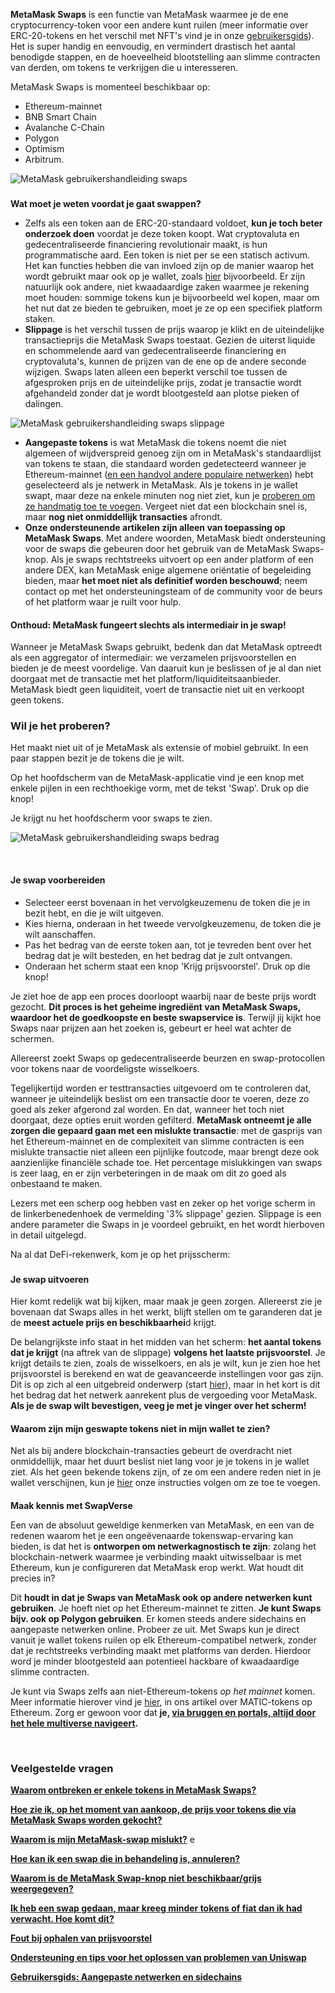 **MetaMask Swaps** is een functie van MetaMask waarmee je de ene cryptocurrency-token voor een andere kunt ruilen (meer informatie over ERC-20-tokens en het verschil met NFT's vind je in onze [gebruikersgids](https://support.metamask.io/hc/en-us/articles/4405497827355-User-guide-Tokens)). Het is super handig en eenvoudig, en vermindert drastisch het aantal benodigde stappen, en de hoeveelheid blootstelling aan slimme contracten van derden, om tokens te verkrijgen die u interesseren.


MetaMask Swaps is momenteel beschikbaar op:


* Ethereum-mainnet
* BNB Smart Chain
* Avalanche C-Chain
* Polygon
* Optimism
* Arbitrum.


![MetaMask gebruikershandleiding swaps](https://support.metamask.io/hc/article_attachments/10023187570331)


### 
**Wat moet je weten voordat je gaat swappen?**


* Zelfs als een token aan de ERC-20-standaard voldoet, **kun je toch beter onderzoek doen** voordat je deze token koopt. Wat cryptovaluta en gedecentraliseerde financiering revolutionair maakt, is hun programmatische aard. Een token is niet per se een statisch activum. Het kan functies hebben die van invloed zijn op de manier waarop het wordt gebruikt maar ook op je wallet, zoals [hier](https://www.reddit.com/r/CryptoCurrency/comments/owkokz/scam_alert_vera_tokens/) bijvoorbeeld. Er zijn natuurlijk ook andere, niet kwaadaardige zaken waarmee je rekening moet houden: sommige tokens kun je bijvoorbeeld wel kopen, maar om het nut dat ze bieden te gebruiken, moet je ze op een specifiek platform staken.
* **Slippage** is het verschil tussen de prijs waarop je klikt en de uiteindelijke transactieprijs die MetaMask Swaps toestaat. Gezien de uiterst liquide en schommelende aard van gedecentraliseerde financiering en cryptovaluta's, kunnen de prijzen van de ene op de andere seconde wijzigen. Swaps laten alleen een beperkt verschil toe tussen de afgesproken prijs en de uiteindelijke prijs, zodat je transactie wordt afgehandeld zonder dat je wordt blootgesteld aan plotse pieken of dalingen.


![MetaMask gebruikershandleiding swaps slippage](https://support.metamask.io/hc/article_attachments/10023248340123)


* **Aangepaste tokens** is wat MetaMask die tokens noemt die niet algemeen of wijdverspreid genoeg zijn om in MetaMask's standaardlijst van tokens te staan, die standaard worden gedetecteerd wanneer je Ethereum-mainnet ([en een handvol andere populaire netwerken](https://support.metamask.io/hc/en-us/articles/360015489031)) hebt geselecteerd als je netwerk in MetaMask. Als je tokens in je wallet swapt, maar deze na enkele minuten nog niet ziet, kun je [proberen om ze handmatig toe te voegen](https://support.metamask.io/hc/en-us/articles/360015489031). Vergeet niet dat een blockchain snel is, maar **nog niet onmiddellijk transacties** afrondt.
* **Onze ondersteunende artikelen zijn alleen van toepassing op MetaMask Swaps**. Met andere woorden, MetaMask biedt ondersteuning voor de swaps die gebeuren door het gebruik van de MetaMask Swaps-knop. Als je swaps rechtstreeks uitvoert op een ander platform of een andere DEX, kan MetaMask enige algemene oriëntatie of begeleiding bieden, maar **het moet niet als definitief worden beschouwd**; neem contact op met het ondersteuningsteam of de community voor de beurs of het platform waar je ruilt voor hulp. ﻿



#### Onthoud: MetaMask fungeert slechts als intermediair in je swap!


Wanneer je MetaMask Swaps gebruikt, bedenk dan dat MetaMask optreedt als een aggregator of intermediair: we verzamelen prijsvoorstellen en bieden je de meest voordelige. Van daaruit kun je beslissen of je al dan niet doorgaat met de transactie met het platform/liquiditeitsaanbieder. MetaMask biedt geen liquiditeit, voert de transactie niet uit en verkoopt geen tokens.



### Wil je het proberen?


Het maakt niet uit of je MetaMask als extensie of mobiel gebruikt. In een paar stappen bezit je de tokens die je wilt.


Op het hoofdscherm van de MetaMask-applicatie vind je een knop met enkele pijlen in een rechthoekige vorm, met de tekst 'Swap'. Druk op die knop!


Je krijgt nu het hoofdscherm voor swaps te zien.


![MetaMask gebruikershandleiding swaps bedrag](https://support.metamask.io/hc/article_attachments/10023293831451)


 


#### **Je swap voorbereiden**


* Selecteer eerst bovenaan in het vervolgkeuzemenu de token die je in bezit hebt, en die je wilt uitgeven.
* Kies hierna, onderaan in het tweede vervolgkeuzemenu, de token die je wilt aanschaffen.
* Pas het bedrag van de eerste token aan, tot je tevreden bent over het bedrag dat je wilt besteden, en het bedrag dat je zult ontvangen.
* Onderaan het scherm staat een knop 'Krijg prijsvoorstel'. Druk op die knop!


Je ziet hoe de app een proces doorloopt waarbij naar de beste prijs wordt gezocht. **Dit proces is het geheime ingrediënt van MetaMask Swaps, waardoor het de goedkoopste en beste swapservice is**. Terwijl jij kijkt hoe Swaps naar prijzen aan het zoeken is, gebeurt er heel wat achter de schermen.


Allereerst zoekt Swaps op gedecentraliseerde beurzen en swap-protocollen voor tokens naar de voordeligste wisselkoers.


Tegelijkertijd worden er testtransacties uitgevoerd om te controleren dat, wanneer je uiteindelijk beslist om een transactie door te voeren, deze zo goed als zeker afgerond zal worden. En dat, wanneer het toch niet doorgaat, deze opties eruit worden gefilterd. **MetaMask ontneemt je alle zorgen die gepaard gaan met een mislukte transactie**: met de gasprijs van het Ethereum-mainnet en de complexiteit van slimme contracten is een mislukte transactie niet alleen een pijnlijke foutcode, maar brengt deze ook aanzienlijke financiële schade toe. Het percentage mislukkingen van swaps is zeer laag, en er zijn verbeteringen in de maak om dit zo goed als onbestaand te maken.


Lezers met een scherp oog hebben vast en zeker op het vorige scherm in de linkerbenedenhoek de vermelding '3% slippage' gezien. Slippage is een andere parameter die Swaps in je voordeel gebruikt, en het wordt hierboven in detail uitgelegd.


Na al dat DeFi-rekenwerk, kom je op het prijsscherm:


### 


#### **Je swap uitvoeren**


Hier komt redelijk wat bij kijken, maar maak je geen zorgen. Allereerst zie je bovenaan dat Swaps alles in het werkt, blijft stellen om te garanderen dat je de **meest actuele prijs en beschikbaarhei**d krijgt.


De belangrijkste info staat in het midden van het scherm: **het aantal tokens dat je krijgt** (na aftrek van de slippage) **volgens het laatste prijsvoorstel**. Je krijgt details te zien, zoals de wisselkoers, en als je wilt, kun je zien hoe het prijsvoorstel is berekend en wat de geavanceerde instellingen voor gas zijn. Dit is op zich al een uitgebreid onderwerp (start [hier](https://support.metamask.io/hc/en-us/articles/4404600179227)), maar in het kort is dit het bedrag dat het netwerk aanrekent plus de vergoeding voor MetaMask.   
**Als je de swap wilt bevestigen, veeg je met je vinger over het scherm!**



#### Waarom zijn mijn geswapte tokens niet in mijn wallet te zien?


Net als bij andere blockchain-transacties gebeurt de overdracht niet onmiddellijk, maar het duurt beslist niet lang voor je je tokens in je wallet ziet. Als het geen bekende tokens zijn, of ze om een andere reden niet in je wallet verschijnen, kun je [hier](https://support.metamask.io/hc/en-us/articles/360015489031) onze instructies volgen om ze toe te voegen.



#### 
**Maak kennis met SwapVerse**


  
Een van de absoluut geweldige kenmerken van MetaMask, en een van de redenen waarom het je een ongeëvenaarde tokenswap-ervaring kan bieden, is dat het is **ontworpen om netwerkagnostisch te zijn**: zolang het blockchain-netwerk waarmee je verbinding maakt uitwisselbaar is met Ethereum, kun je configureren dat MetaMask erop werkt. Wat houdt dit precies in?


Dit **houdt in dat je Swaps van MetaMask ook op andere netwerken kunt gebruiken**. Je hoeft niet op het Ethereum-mainnet te zitten. **Je kunt Swaps bijv. ook op Polygon gebruiken**. Er komen steeds andere sidechains en aangepaste netwerken online. Probeer ze uit. Met Swaps kun je direct vanuit je wallet tokens ruilen op elk Ethereum-compatibel netwerk, zonder dat je rechtstreeks verbinding maakt met platforms van derden. Hierdoor word je minder blootgesteld aan potentieel hackbare of kwaadaardige slimme contracten.


Je kunt via Swaps zelfs aan niet-Ethereum-tokens *op het mainnet* komen. Meer informatie hierover vind je [hier](https://support.metamask.io/hc/en-us/articles/4404417979035), in ons artikel over MATIC-tokens op Ethereum. Zorg er gewoon voor dat **je, [via bruggen en portals, altijd door het hele multiverse navigeert](https://support.metamask.io/hc/en-us/articles/4404424659995).**


 


### **Veelgestelde vragen**


[**Waarom ontbreken er enkele tokens in MetaMask Swaps?**](https://support.metamask.io/hc/en-us/articles/360059004712)


[**Hoe zie ik, op het moment van aankoop, de prijs voor tokens die via MetaMask Swaps worden gekocht?**](https://support.metamask.io/hc/en-us/articles/360058615371) 


[**Waarom is mijn MetaMask-swap mislukt?**](https://support.metamask.io/hc/en-us/articles/360058994872) e


[**Hoe kan ik een swap die in behandeling is, annuleren?**](https://support.metamask.io/hc/en-us/articles/360060419011)


[**Waarom is de MetaMask Swap-knop niet beschikbaar/grijs weergegeven?**](https://support.metamask.io/hc/en-us/articles/360059410511)


**[Ik heb een swap gedaan, maar kreeg minder tokens of fiat dan ik had verwacht. Hoe komt dit?](https://support.metamask.io/hc/en-us/articles/360059421651)**


[**Fout bij ophalen van prijsvoorstel**](https://support.metamask.io/hc/en-us/articles/360060329612)


[**Ondersteuning en tips voor het oplossen van problemen van Uniswap**](https://support.metamask.io/hc/en-us/articles/360053394291)


**[Gebruikersgids: Aangepaste netwerken en sidechains](https://support.metamask.io/hc/en-us/articles/4404424659995)**

